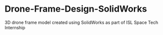 # Drone-Frame-Design-SolidWorks
3D drone frame model created using SolidWorks as part of ISL Space Tech Internship
